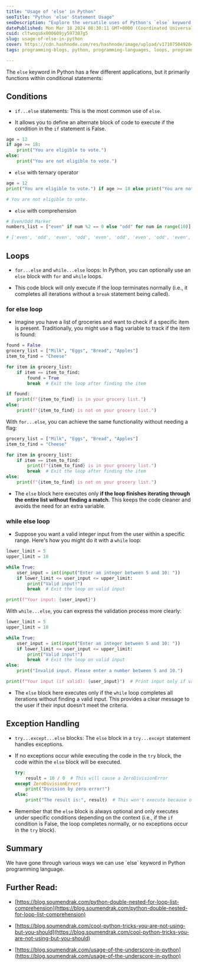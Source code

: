 ```yaml
---
title: "Usage of 'else' in Python"
seoTitle: "Python 'else' Statement Usage"
seoDescription: "Explore the versatile uses of Python's `else` keyword in conditional statements, loops, and exception handling for cleaner, more efficient code"
datePublished: Mon Mar 18 2024 08:30:11 GMT+0000 (Coordinated Universal Time)
cuid: cltwoqs6x000609jy597307g5
slug: usage-of-else-in-python
cover: https://cdn.hashnode.com/res/hashnode/image/upload/v1710750492048/7697508e-d54b-4918-9dcc-c82272845c9d.png
tags: programming-blogs, python, programming-languages, loops, programming-tips, conditional-statement, exceptionhandling

---
```


The `else` keyword in Python has a few different applications, but it primarily functions within conditional statements:

## Conditions

* `if...else` statements: This is the most common use of `else`.
    
* It allows you to define an alternate block of code to execute if the condition in the `if` statement is False.
    

```python
age = 12
if age >= 18:
    print("You are eligible to vote.")
else:
    print("You are not eligible to vote.")
```

* `else` with ternary operator
    

```python
age = 12
print("You are eligible to vote.") if age >= 18 else print("You are not eligible to vote.")

# You are not eligible to vote.
```

* `else` with comprehension
    

```python
# Even/Odd Marker
numbers_list = ["even" if num %2 == 0 else "odd" for num in range(10)]

# ['even', 'odd', 'even', 'odd', 'even', 'odd', 'even', 'odd', 'even', 'odd']
```

## Loops

* `for...else` and `while...else` loops: In Python, you can optionally use an `else` block with `for` and `while` loops.
    
* This code block will only execute if the loop terminates normally (i.e., it completes all iterations without a `break` statement being called).
    

### for else loop

* Imagine you have a list of groceries and want to check if a specific item is present. Traditionally, you might use a flag variable to track if the item is found:
    

```python
found = False
grocery_list = ["Milk", "Eggs", "Bread", "Apples"]
item_to_find = "Cheese"

for item in grocery_list:
    if item == item_to_find:
        found = True
        break  # Exit the loop after finding the item

if found:
    print(f"{item_to_find} is in your grocery list.")
else:
    print(f"{item_to_find} is not on your grocery list.")
```

With `for...else`, you can achieve the same functionality without needing a flag:

```python
grocery_list = ["Milk", "Eggs", "Bread", "Apples"]
item_to_find = "Cheese"

for item in grocery_list:
    if item == item_to_find:
        print(f"{item_to_find} is in your grocery list.")
        break  # Exit the loop after finding the item
else:
    print(f"{item_to_find} is not on your grocery list.")
```

* The `else` block here executes only **if the loop finishes iterating through the entire list without finding a match**. This keeps the code cleaner and avoids the need for an extra variable.
    

### while else loop

* Suppose you want a valid integer input from the user within a specific range. Here's how you might do it with a `while` loop:
    

```python
lower_limit = 5
upper_limit = 10

while True:
    user_input = int(input("Enter an integer between 5 and 10: "))
    if lower_limit <= user_input <= upper_limit:
        print("Valid input!")
        break  # Exit the loop on valid input

print(f"Your input: {user_input}")
```

With `while...else`, you can express the validation process more clearly:

```python
lower_limit = 5
upper_limit = 10

while True:
    user_input = int(input("Enter an integer between 5 and 10: "))
    if lower_limit <= user_input <= upper_limit:
        print("Valid input!")
        break  # Exit the loop on valid input
else:
    print("Invalid input. Please enter a number between 5 and 10.")

print(f"Your input (if valid): {user_input}")  # Print input only if valid
```

* The `else` block here executes only if the `while` loop completes all iterations without finding a valid input. This provides a clear message to the user if their input doesn't meet the criteria.
    

## Exception Handling

* `try...except...else` blocks: The `else` block in a `try...except` statement handles exceptions.
    
* If no exceptions occur while executing the code in the `try` block, the code within the `else` block will be executed.
    
    ```python
    try:
        result = 10 / 0  # This will cause a ZeroDivisionError
    except ZeroDivisionError:
        print("Division by zero error!")
    else:
        print("The result is:", result)  # This won't execute because of the exception
    ```
    
* Remember that the `else` block is always optional and only executes under specific conditions depending on the context (i.e., if the `if` condition is False, the loop completes normally, or no exceptions occur in the `try` block).
    

## Summary

We have gone through various ways we can use \`else\` keyword in Python programming language.

## Further Read:

* [https://blog.soumendrak.com/python-double-nested-for-loop-list-comprehension](https://blog.soumendrak.com/python-double-nested-for-loop-list-comprehension)
    
* [https://blog.soumendrak.com/cool-python-tricks-you-are-not-using-but-you-should](https://blog.soumendrak.com/cool-python-tricks-you-are-not-using-but-you-should)
    
* [https://blog.soumendrak.com/usage-of-the-underscore-in-python](https://blog.soumendrak.com/usage-of-the-underscore-in-python)